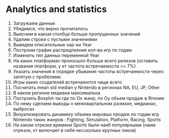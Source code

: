 # Analytics and statistics
1. Загружаем данные
2. Убедимся, что верно прочиталось
3. Выясним в каком столбце больше пропущенных значений
4. Удалим строки с пустыми значениями
5. Выведем описательные хар-ки Year
6. Построим график распредлеения кол-ва игр по годам
7. Изменить тип данных переменной Year
8. На каких платформах произошло больше всего релизов (оставить названия платформ, у кт частота встречаемости >= 7%)
9. Указать значения в порядке убывания частоты встречаемости через запятую с пробелами.
10. Игры каких создателей встречаеются чаще всего
11. Посчитать mean std median у Nintendo в регионах NA, EU, JP, Other
12. В каком регионе медиана максимальна
13. Построить Boxplot-ты где по Ох жанр, по Оу объем продаж в Японии
14. По нему сделаем выводы о межквартальном размахе, медианах, выбросах
15. Визуализировать динамику объема мировых продаж по годам игр Nintendo таких жанров : Fighting, Simulation, Platform, Racing, Sports
16. На каком отрезке времени Sports были наиб популярными (наим отрезок, кт включает в себя нессколько крупных пиков)
